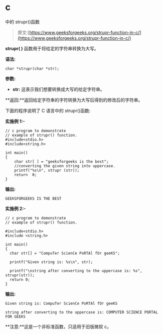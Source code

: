 # c

中的 strupr()函数

> 原文:[https://www.geeksforgeeks.org/strupr-function-in-c/](https://www.geeksforgeeks.org/strupr-function-in-c/)

**strupr( )** 函数用于将给定的字符串转换为大写。

**语法:**

```
char *strupr(char *str);

```

**参数:**

*   **str:** 这表示我们想要转换成大写的给定字符串。

**返回:**返回给定字符串的字符转换为大写后得到的修改后的字符串。

下面的程序说明了 C 语言中的 strupr()函数:

**实施例 1:-**

```
// c program to demonstrate
// example of strupr() function.
#include<stdio.h>
#include<string.h>

int main()
{
    char str[ ] = "geeksforgeeks is the best";
    //converting the given string into uppercase.
    printf("%s\n", strupr (str));
    return  0;
}
```

**输出:**

```
GEEKSFORGEEKS IS THE BEST

```

**实施例 2:-**

```
// c program to demonstrate
// example of strupr() function.

#include<stdio.h>
#include <string.h>

int main()
{
  char str[] = "CompuTer ScienCe PoRTAl fOr geeKS";

  printf("Given string is: %s\n", str);

  printf("\nstring after converting to the uppercase is: %s", strupr(str));
  return 0;
}
```

**输出:**

```
Given string is: CompuTer ScienCe PoRTAl fOr geeKS

string after converting to the uppercase is: COMPUTER SCIENCE PORTAL FOR GEEKS

```

 **注意:**这是一个非标准函数，只适用于旧版微软 c。